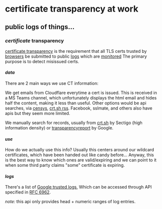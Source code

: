 # certificate transparency at work

## public logs of things...

### _certificate_ transparency

[certificate transparency](https://certificate.transparency.dev/)
is the requirement that all TLS certs trusted by
[browsers](https://certificate.transparency.dev/useragents/)
be submitted to public [logs](https://certificate.transparency.dev/logs/)
which are [monitored](https://certificate.transparency.dev/monitors/)
The primary purpose is to detect misissued certs.

#### _data_

There are 2 main ways we use CT information:

We get emails from Cloudflare everytime a cert is issued.
This is received in a MS Teams channel, which unfortunately displays the html email
and hides half the content, making it less than useful.
Other options would be api searches, via
[censys](https://search.censys.io/),
[crt.sh rss](https://crt.sh/).
Facebook, sslmate, and others also have apis but they seem more limited.

We manually search for records,
usually from [crt.sh](https://crt.sh/) by Sectigo (high information density)
or [transparencyreport](https://transparencyreport.google.com/https/certificates) by Google.

#### _use_

How do we actually use this info?
Usually this centers around our wildcard certificates,
which have been handed out like candy before...
Anyway, this is the best way to know which ones are valid/expiring
and we can point to it when some third party claims "some" certificate is expiring.

#### _logs_

There's a list of [Google trusted logs](https://www.gstatic.com/ct/log_list/log_list.json),
Which can be accessed through API
specified in [RFC 6962](https://datatracker.ietf.org/doc/html/rfc6962).

_note:_ this api only provides head + numeric ranges of log entries.
